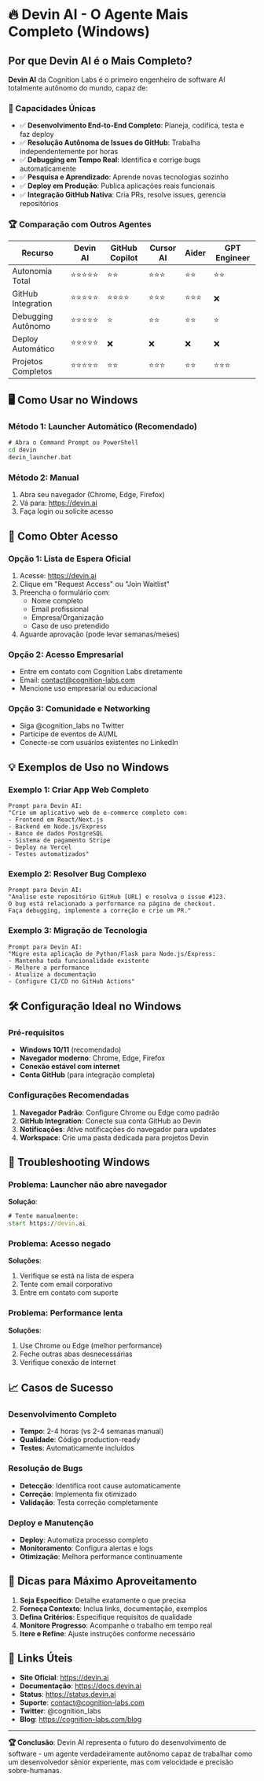 # 🔥 Devin AI - O Agente Mais Completo (Windows)

## Por que Devin AI é o Mais Completo?

**Devin AI** da Cognition Labs é o primeiro engenheiro de software AI totalmente autônomo do mundo, capaz de:

### 🚀 Capacidades Únicas
- ✅ **Desenvolvimento End-to-End Completo**: Planeja, codifica, testa e faz deploy
- ✅ **Resolução Autônoma de Issues do GitHub**: Trabalha independentemente por horas
- ✅ **Debugging em Tempo Real**: Identifica e corrige bugs automaticamente  
- ✅ **Pesquisa e Aprendizado**: Aprende novas tecnologias sozinho
- ✅ **Deploy em Produção**: Publica aplicações reais funcionais
- ✅ **Integração GitHub Nativa**: Cria PRs, resolve issues, gerencia repositórios

### 🏆 Comparação com Outros Agentes

| Recurso | Devin AI | GitHub Copilot | Cursor AI | Aider | GPT Engineer |
|---------|----------|----------------|-----------|-------|--------------|
| Autonomia Total | ⭐⭐⭐⭐⭐ | ⭐⭐ | ⭐⭐⭐ | ⭐⭐ | ⭐⭐ |
| GitHub Integration | ⭐⭐⭐⭐⭐ | ⭐⭐⭐⭐ | ⭐⭐⭐ | ⭐⭐⭐ | ❌ |
| Debugging Autônomo | ⭐⭐⭐⭐⭐ | ⭐ | ⭐⭐ | ⭐⭐ | ⭐ |
| Deploy Automático | ⭐⭐⭐⭐⭐ | ❌ | ❌ | ❌ | ❌ |
| Projetos Completos | ⭐⭐⭐⭐⭐ | ⭐⭐ | ⭐⭐⭐ | ⭐⭐ | ⭐⭐⭐ |

## 🖥️ Como Usar no Windows

### Método 1: Launcher Automático (Recomendado)
```cmd
# Abra o Command Prompt ou PowerShell
cd devin
devin_launcher.bat
```

### Método 2: Manual
1. Abra seu navegador (Chrome, Edge, Firefox)
2. Vá para: https://devin.ai
3. Faça login ou solicite acesso

## 🔑 Como Obter Acesso

### Opção 1: Lista de Espera Oficial
1. Acesse: https://devin.ai
2. Clique em "Request Access" ou "Join Waitlist"
3. Preencha o formulário com:
   - Nome completo
   - Email profissional
   - Empresa/Organização
   - Caso de uso pretendido
4. Aguarde aprovação (pode levar semanas/meses)

### Opção 2: Acesso Empresarial
- Entre em contato com Cognition Labs diretamente
- Email: contact@cognition-labs.com
- Mencione uso empresarial ou educacional

### Opção 3: Comunidade e Networking
- Siga @cognition_labs no Twitter
- Participe de eventos de AI/ML
- Conecte-se com usuários existentes no LinkedIn

## 💡 Exemplos de Uso no Windows

### Exemplo 1: Criar App Web Completo
```
Prompt para Devin AI:
"Crie um aplicativo web de e-commerce completo com:
- Frontend em React/Next.js
- Backend em Node.js/Express
- Banco de dados PostgreSQL
- Sistema de pagamento Stripe
- Deploy na Vercel
- Testes automatizados"
```

### Exemplo 2: Resolver Bug Complexo
```
Prompt para Devin AI:
"Analise este repositório GitHub [URL] e resolva o issue #123.
O bug está relacionado a performance na página de checkout.
Faça debugging, implemente a correção e crie um PR."
```

### Exemplo 3: Migração de Tecnologia
```
Prompt para Devin AI:
"Migre esta aplicação de Python/Flask para Node.js/Express:
- Mantenha toda funcionalidade existente
- Melhore a performance
- Atualize a documentação
- Configure CI/CD no GitHub Actions"
```

## 🛠️ Configuração Ideal no Windows

### Pré-requisitos
- **Windows 10/11** (recomendado)
- **Navegador moderno**: Chrome, Edge, Firefox
- **Conexão estável com internet**
- **Conta GitHub** (para integração completa)

### Configurações Recomendadas
1. **Navegador Padrão**: Configure Chrome ou Edge como padrão
2. **GitHub Integration**: Conecte sua conta GitHub ao Devin
3. **Notificações**: Ative notificações do navegador para updates
4. **Workspace**: Crie uma pasta dedicada para projetos Devin

## 🔧 Troubleshooting Windows

### Problema: Launcher não abre navegador
**Solução**:
```cmd
# Tente manualmente:
start https://devin.ai
```

### Problema: Acesso negado
**Soluções**:
1. Verifique se está na lista de espera
2. Tente com email corporativo
3. Entre em contato com suporte

### Problema: Performance lenta
**Soluções**:
1. Use Chrome ou Edge (melhor performance)
2. Feche outras abas desnecessárias
3. Verifique conexão de internet

## 📈 Casos de Sucesso

### Desenvolvimento Completo
- **Tempo**: 2-4 horas (vs 2-4 semanas manual)
- **Qualidade**: Código production-ready
- **Testes**: Automaticamente incluídos

### Resolução de Bugs
- **Detecção**: Identifica root cause automaticamente
- **Correção**: Implementa fix otimizado
- **Validação**: Testa correção completamente

### Deploy e Manutenção
- **Deploy**: Automatiza processo completo
- **Monitoramento**: Configura alertas e logs
- **Otimização**: Melhora performance continuamente

## 🎯 Dicas para Máximo Aproveitamento

1. **Seja Específico**: Detalhe exatamente o que precisa
2. **Forneça Contexto**: Inclua links, documentação, exemplos
3. **Defina Critérios**: Especifique requisitos de qualidade
4. **Monitore Progresso**: Acompanhe o trabalho em tempo real
5. **Itere e Refine**: Ajuste instruções conforme necessário

## 🔗 Links Úteis

- **Site Oficial**: https://devin.ai
- **Documentação**: https://docs.devin.ai
- **Status**: https://status.devin.ai
- **Suporte**: contact@cognition-labs.com
- **Twitter**: @cognition_labs
- **Blog**: https://cognition-labs.com/blog

---

**🏆 Conclusão**: Devin AI representa o futuro do desenvolvimento de software - um agente verdadeiramente autônomo capaz de trabalhar como um desenvolvedor sênior experiente, mas com velocidade e precisão sobre-humanas.
